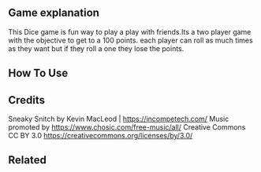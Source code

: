 

## Game explanation
This Dice game is fun way to play a play with friends.Its  a two player game with the objective to get to a 100 points. each player can roll as much times as they want but if they roll a one they lose the points.

## How To Use





## Credits


Sneaky Snitch by Kevin MacLeod | https://incompetech.com/
Music promoted by https://www.chosic.com/free-music/all/
Creative Commons CC BY 3.0
https://creativecommons.org/licenses/by/3.0/
 
## Related
